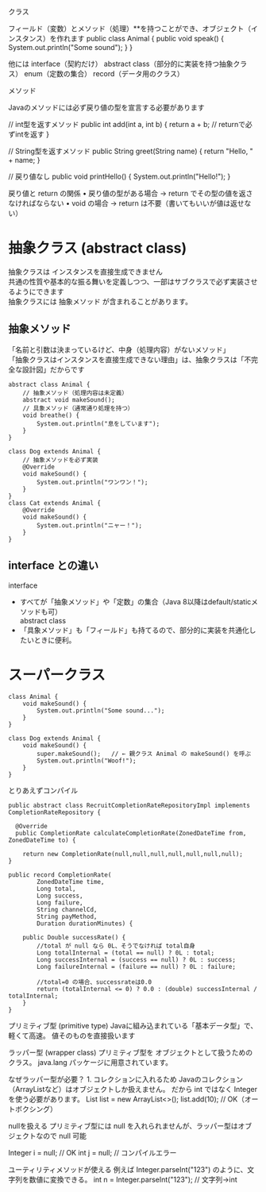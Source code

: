 クラス

フィールド（変数）とメソッド（処理）**を持つことができ、オブジェクト（インスタンス）を作れます
public class Animal {
    public void speak() {
        System.out.println("Some sound");
    }
}

他には
interface（契約だけ）
abstract class（部分的に実装を持つ抽象クラス）
enum（定数の集合）
record（データ用のクラス）



メソッド

Javaのメソッドには必ず戻り値の型を宣言する必要があります

// int型を返すメソッド
public int add(int a, int b) {
    return a + b;  // returnで必ずintを返す
}

// String型を返すメソッド
public String greet(String name) {
    return "Hello, " + name;
}

// 戻り値なし
public void printHello() {
    System.out.println("Hello!");
}

戻り値と return の関係
	•	戻り値の型がある場合 → return でその型の値を返さなければならない
	•	void の場合 → return は不要（書いてもいいが値は返せない）


# 抽象クラス (abstract class)
抽象クラスは インスタンスを直接生成できません  
共通の性質や基本的な振る舞いを定義しつつ、一部はサブクラスで必ず実装させるようにできます  
抽象クラスには 抽象メソッド が含まれることがあります。  
## 抽象メソッド
「名前と引数は決まっているけど、中身（処理内容）がないメソッド」  
「抽象クラスはインスタンスを直接生成できない理由」は、抽象クラスは「不完全な設計図」だからです  
```
abstract class Animal {
    // 抽象メソッド（処理内容は未定義）
    abstract void makeSound();
    // 具象メソッド（通常通り処理を持つ）
    void breathe() {
        System.out.println("息をしています");
    }
}
```
```
class Dog extends Animal {
    // 抽象メソッドを必ず実装
    @Override
    void makeSound() {
        System.out.println("ワンワン！");
    }
}
class Cat extends Animal {
    @Override
    void makeSound() {
        System.out.println("ニャー！");
    }
}
```


## interface との違い
interface   
 - すべてが「抽象メソッド」や「定数」の集合（Java 8以降はdefault/staticメソッドも可）  
abstract class  
 - 「具象メソッド」も「フィールド」も持てるので、部分的に実装を共通化したいときに便利。

# スーパークラス
```
class Animal {
    void makeSound() {
        System.out.println("Some sound...");
    }
}
```
```
class Dog extends Animal {
    void makeSound() {
        super.makeSound();   // ← 親クラス Animal の makeSound() を呼ぶ
        System.out.println("Woof!");
    }
}
```

とりあえずコンパイル
```
public abstract class RecruitCompletionRateRepositoryImpl implements CompletionRateRepository {

  @Override
  public CompletionRate calculateCompletionRate(ZonedDateTime from, ZonedDateTime to) {

    return new CompletionRate(null,null,null,null,null,null,null);
}

public record CompletionRate(
        ZonedDateTime time,
        Long total,
        Long success,
        Long failure,
        String channelCd,
        String payMethod,
        Duration durationMinutes) {

    public Double successRate() {
        //total が null なら 0L、そうでなければ total自身
        Long totalInternal = (total == null) ? 0L : total;
        Long successInternal = (success == null) ? 0L : success;
        Long failureInternal = (failure == null) ? 0L : failure;

        //total=0 の場合、successrateは0.0
        return (totalInternal <= 0) ? 0.0 : (double) successInternal / totalInternal;
    }
}

```

プリミティブ型 (primitive type)
Javaに組み込まれている「基本データ型」で、軽くて高速。
値そのものを直接扱います

ラッパー型 (wrapper class)
プリミティブ型を オブジェクトとして扱うためのクラス。
java.lang パッケージに用意されています。

なぜラッパー型が必要？
	1.	コレクションに入れるため
Javaのコレクション（ArrayListなど）はオブジェクトしか扱えません。
だから int ではなく Integer を使う必要があります。
List<Integer> list = new ArrayList<>();
list.add(10); // OK（オートボクシング）

nullを扱える
プリミティブ型には null を入れられませんが、ラッパー型はオブジェクトなので null 可能

Integer i = null;   // OK
int j = null;       // コンパイルエラー

ユーティリティメソッドが使える
例えば Integer.parseInt("123") のように、文字列を数値に変換できる。
int n = Integer.parseInt("123");  // 文字列→int




